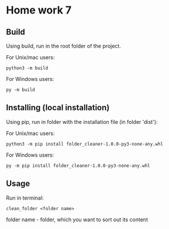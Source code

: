 # Home work 7

## Build

Using build, run in the root folder of the project.

For Unix/mac users:

```
python3 -m build
```

For Windows users:

```
py -m build
```

## Installing (local installation)

Using pip, run in folder with the installation file (in folder 'dist'):

For Unix/mac users:

```
python3 -m pip install folder_cleaner-1.0.0-py3-none-any.whl
```

For Windows users:

```
py -m pip install folder_cleaner-1.0.0-py3-none-any.whl
```

## Usage

Run in terminal:

```
clean_folder <folder name>
```

folder name - folder, which you want to sort out its content
